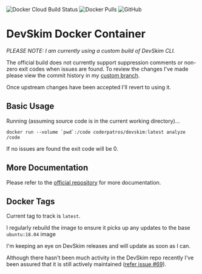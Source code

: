 ![Docker Cloud Build Status](https://img.shields.io/docker/cloud/build/coderpatros/devskim)
![Docker Pulls](https://img.shields.io/docker/pulls/coderpatros/devskim.svg)
![GitHub](https://img.shields.io/github/license/patros/docker-devskim)


DevSkim Docker Container
========================

_PLEASE NOTE: I am currently using a custom build of DevSkim CLI._

The official build does not currently support suppression comments or non-zero exit codes when issues are found.
To review the changes I've made please view the commit history in my
[custom branch](https://github.com/patros/DevSkim/commits/custom).

Once upstream changes have been accepted I'll revert to using it.

Basic Usage
-----------

Running (assuming source code is in the current working directory)...

    docker run --volume `pwd`:/code coderpatros/devskim:latest analyze /code

If no issues are found the exit code will be 0.

More Documentation
------------------

Please refer to the [official repository](https://github.com/microsoft/devskim) for more documentation.

Docker Tags
-----------

Current tag to track is `latest`.

I regularly rebuild the image to ensure it picks up any updates to the base
`ubuntu:18.04` image

I'm keeping an eye on DevSkim releases and will update as soon as I can.

Although there hasn't been much activity in the DevSkim repo recently I've
been assured that it is still actively maintained ([refer issue #69](https://github.com/microsoft/DevSkim/issues/69)).
